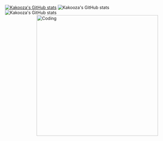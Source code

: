 
[![Kakooza's GitHub stats](https://github-readme-stats.vercel.app/api?username=kaksfrankie256)](https://github.com/anuraghazra/github-readme-stats)
![Kakooza's GitHub stats](https://github-readme-stats.vercel.app/api?username=kaksfrankie256&show_icons=true&theme=radical)
![Kakooza's GitHub stats](https://github-readme-stats.vercel.app/api?username=kaksfrankie256&show_icons=true&theme=transparent)
<img align="right" alt="Coding" width="400" src="https://res.cloudinary.com/practicaldev/image/fetch/s--WXI5d2Ru--/c_limit%2Cf_auto%2Cfl_progressive%2Cq_66%2Cw_800/https://media1.tenor.com/images/0c34272909ee2a4db5606a014082312b/tenor.gif%3Fitemid%3D15828752">
<!--
**kaksfrankie256/kaksfrankie256** is a ✨ _special_ ✨ repository because its `README.md` (this file) appears on your GitHub profile.
--/!>
